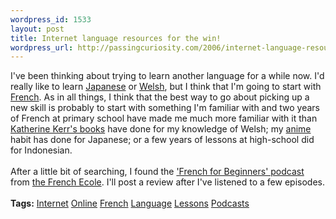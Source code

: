 ```yaml
--- 
wordpress_id: 1533
layout: post
title: Internet language resources for the win!
wordpress_url: http://passingcuriosity.com/2006/internet-language-resources-for-the-win/
---
```

I've been thinking about trying to learn another language for a while now. I'd really like to learn <a href="http://en.wikipedia.org/wiki/Japanese_language">Japanese</a> or <a href="http://en.wikipedia.org/wiki/Welsh_language">Welsh</a>, but I think that I'm going to start with <a href="http://en.wikipedia.org/wiki/French_language">French</a>. As in all things, I think that the best way to go about picking up a new skill is probably to start with something I'm familiar with and two years of French at primary school have made me much more familiar with it than <a href="http://deverry.com/">Katherine Kerr's books</a> have done for my knowledge of Welsh; my <a href="http://en.wikipedia.org/wiki/Anime">anime</a> habit has done for Japanese; or a few years of lessons at high-school did for Indonesian.<br /><br />After a little bit of searching, I found the <a href="http://frenchecole.libsyn.com/">'French for Beginners' podcast</a> from <a href="http://www.thefrenchecole.com/">the French Ecole</a>. I'll post a review after I've listened to a few episodes.<br /><br /><span class="tags"><strong>Tags:</strong><!--<br />--> <a rel="tag" href="http://del.icio.us/thsutton/internet">Internet</a><!--<br />--> <a rel="tag" href="http://del.icio.us/thsutton/online">Online</a><!--<br />--> <a rel="tag" href="http://del.icio.us/thsutton/french">French</a><!--<br />--> <a rel="tag" href="http://del.icio.us/thsutton/language">Language</a><!--<br />--> <a rel="tag" href="http://del.icio.us/thsutton/lessons">Lessons</a><!--<br />--> <a rel="tag" href="http://del.icio.us/thsutton/podcasts">Podcasts</a><!--<br />--></span>
